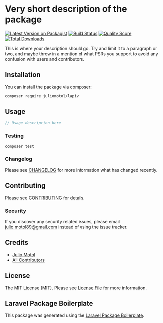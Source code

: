 # Very short description of the package

[![Latest Version on Packagist](https://img.shields.io/packagist/v/juliomotol/lapiv.svg?style=flat-square)](https://packagist.org/packages/juliomotol/lapiv)
[![Build Status](https://img.shields.io/travis/juliomotol/lapiv/master.svg?style=flat-square)](https://travis-ci.org/juliomotol/lapiv)
[![Quality Score](https://img.shields.io/scrutinizer/g/juliomotol/lapiv.svg?style=flat-square)](https://scrutinizer-ci.com/g/juliomotol/lapiv)
[![Total Downloads](https://img.shields.io/packagist/dt/juliomotol/lapiv.svg?style=flat-square)](https://packagist.org/packages/juliomotol/lapiv)

This is where your description should go. Try and limit it to a paragraph or two, and maybe throw in a mention of what PSRs you support to avoid any confusion with users and contributors.

## Installation

You can install the package via composer:

```bash
composer require juliomotol/lapiv
```

## Usage

``` php
// Usage description here
```

### Testing

``` bash
composer test
```

### Changelog

Please see [CHANGELOG](CHANGELOG.md) for more information what has changed recently.

## Contributing

Please see [CONTRIBUTING](CONTRIBUTING.md) for details.

### Security

If you discover any security related issues, please email julio.motol89@gmail.com instead of using the issue tracker.

## Credits

- [Julio Motol](https://github.com/juliomotol)
- [All Contributors](../../contributors)

## License

The MIT License (MIT). Please see [License File](LICENSE.md) for more information.

## Laravel Package Boilerplate

This package was generated using the [Laravel Package Boilerplate](https://laravelpackageboilerplate.com).